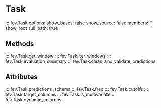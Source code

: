 # Task

::: fev.Task
    options:
        show_bases: false
        show_source: false
        members: []
        show_root_full_path: true

## Methods

::: fev.Task.get_window
::: fev.Task.iter_windows
::: fev.Task.evaluation_summary
::: fev.Task.clean_and_validate_predictions


## Attributes

::: fev.Task.predictions_schema
::: fev.Task.freq
::: fev.Task.cutoffs
::: fev.Task.target_columns
::: fev.Task.is_multivariate
::: fev.Task.dynamic_columns
